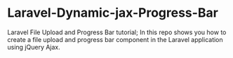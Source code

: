 # Laravel-Dynamic-jax-Progress-Bar
Laravel File Upload and Progress Bar tutorial; In this repo shows you how to create a file upload and progress bar component in the Laravel application using jQuery Ajax.
